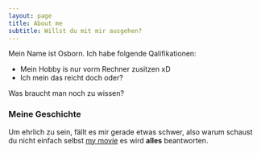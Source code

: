 ```yaml
---
layout: page
title: About me
subtitle: Willst du mit mir ausgehen?
---
```


Mein Name ist Osborn. Ich habe folgende Qalifikationen:

- Mein Hobby is nur vorm Rechner zusitzen xD
- Ich mein das reicht doch oder?

Was braucht man noch zu wissen?

### Meine Geschichte

Um ehrlich zu sein, fällt es mir gerade etwas schwer, also warum schaust du nicht einfach selbst [my movie](https://en.wikipedia.org/wiki/The_Princess_Bride_%28film%29) es wird **alles** beantworten.
